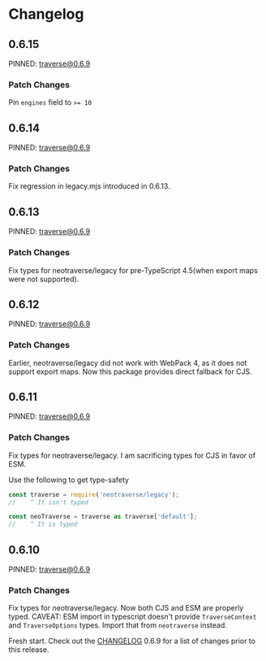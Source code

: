 # Changelog

## 0.6.15

PINNED: traverse@0.6.9

### Patch Changes

Pin `engines` field to `>= 10`

## 0.6.14

PINNED: traverse@0.6.9

### Patch Changes

Fix regression in legacy.mjs introduced in 0.6.13.

## 0.6.13

PINNED: traverse@0.6.9

### Patch Changes

Fix types for neotraverse/legacy for pre-TypeScript 4.5(when export maps were not supported).

## 0.6.12

PINNED: traverse@0.6.9

### Patch Changes

Earlier, neotraverse/legacy did not work with WebPack 4, as it does not support export maps. Now this package provides direct fallback for CJS.

## 0.6.11

PINNED: traverse@0.6.9

### Patch Changes

Fix types for neotraverse/legacy. I am sacrificing types for CJS in favor of ESM.

Use the following to get type-safety

```ts
const traverse = require('neotraverse/legacy');
//    ^ It isn't typed

const neoTraverse = traverse as traverse['default'];
//    ^ It is typed
```

## 0.6.10

PINNED: traverse@0.6.9

### Patch Changes

Fix types for neotraverse/legacy. Now both CJS and ESM are properly typed. CAVEAT: ESM import in typescript doesn't provide `TraverseContext` and `TraverseOptions` types. Import that from `neotraverse` instead.

Fresh start. Check out the [CHANGELOG](https://github.com/ljharb/js-traverse/blob/main/CHANGELOG.md#v069---2024-04-08) 0.6.9 for a list of changes prior to this release.

